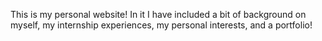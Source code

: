 This is my personal website! In it I have included a bit of background on myself, my internship experiences, my personal interests, and a portfolio! 
